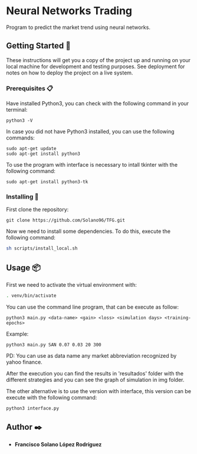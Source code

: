 # Neural Networks Trading

Program to predict the market trend using neural networks.

## Getting Started 🚀

These instructions will get you a copy of the project up and running on your local machine for development and testing purposes. See deployment for notes on how to deploy the project on a live system.

### Prerequisites 📋

Have installed Python3, you can check with the following command in your terminal:

```
python3 -V
```

In case you did not have Python3 installed, you can use the following commands:

```
sudo apt-get update
sudo apt-get install python3
```

To use the program with interface is necessary to intall tkinter with the following command:
```
sudo apt-get install python3-tk
```

### Installing 🔧

First clone the repository:
```
git clone https://github.com/Solano96/TFG.git
```

Now we need to install some dependencies. To do this, execute the following command:

```bash
sh scripts/install_local.sh
```

## Usage 📦

First we need to activate the virtual environment with:

```bash
. venv/bin/activate
```

You can use the command line program, that can be execute as follow:

```
python3 main.py <data-name> <gain> <loss> <simulation days> <training-epochs>
```

Example:

```
python3 main.py SAN 0.07 0.03 20 300
```

PD: You can use as data name any market abbreviation recognized by yahoo finance.

After the execution you can find the results in 'resultados' folder with the different strategies and you can see the graph of simulation in img folder.

The other alternative is to use the version with interface, this version can be execute with the following command:

```
python3 interface.py
```

## Author ✒️

* **Francisco Solano López Rodríguez**
